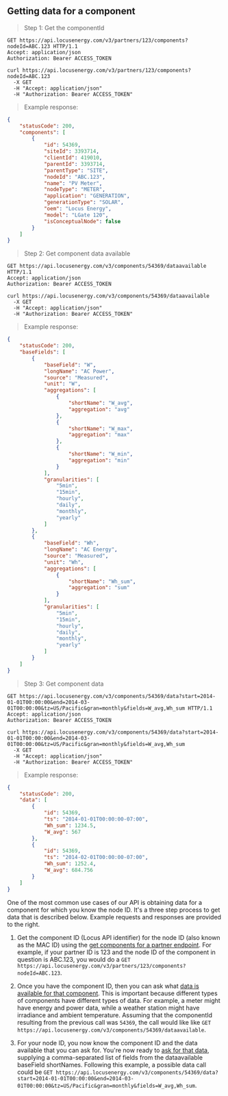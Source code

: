 ## Getting data for a component

> Step 1: Get the componentId

```http
GET https://api.locusenergy.com/v3/partners/123/components?nodeId=ABC.123 HTTP/1.1
Accept: application/json
Authorization: Bearer ACCESS_TOKEN
```

```shell
curl https://api.locusenergy.com/v3/partners/123/components?nodeId=ABC.123
  -X GET
  -H "Accept: application/json"
  -H "Authorization: Bearer ACCESS_TOKEN"
```

> Example response:

```json
{
    "statusCode": 200,
    "components": [
        {
            "id": 54369,
            "siteId": 3393714,
            "clientId": 419010,
            "parentId": 3393714,
            "parentType": "SITE",
            "nodeId": "ABC.123",
            "name": "PV Meter",
            "nodeType": "METER",
            "application": "GENERATION",
            "generationType": "SOLAR",
            "oem": "Locus Energy",
            "model": "LGate 120",
            "isConceptualNode": false
        }
    ]
}
```

> Step 2: Get component data available

```http
GET https://api.locusenergy.com/v3/components/54369/dataavailable HTTP/1.1
Accept: application/json
Authorization: Bearer ACCESS_TOKEN
```

```shell
curl https://api.locusenergy.com/v3/components/54369/dataavailable
  -X GET
  -H "Accept: application/json"
  -H "Authorization: Bearer ACCESS_TOKEN"
```

> Example response:

```json
{
    "statusCode": 200,
    "baseFields": [
        {
            "baseField": "W",
            "longName": "AC Power",
            "source": "Measured",
            "unit": "W",
            "aggregations": [
                {
                    "shortName": "W_avg",
                    "aggregation": "avg"
                },
                {
                    "shortName": "W_max",
                    "aggregation": "max"
                },
                {
                    "shortName": "W_min",
                    "aggregation": "min"
                }
            ],
            "granularities": [
                "5min",
                "15min",
                "hourly",
                "daily",
                "monthly",
                "yearly"
            ]
        },
        {
            "baseField": "Wh",
            "longName": "AC Energy",
            "source": "Measured",
            "unit": "Wh",
            "aggregations": [
                {
                    "shortName": "Wh_sum",
                    "aggregation": "sum"
                }
            ],
            "granularities": [
                "5min",
                "15min",
                "hourly",
                "daily",
                "monthly",
                "yearly"
            ]
        }
    ]
}
```

> Step 3: Get component data

```http
GET https://api.locusenergy.com/v3/components/54369/data?start=2014-01-01T00:00:00&end=2014-03-01T00:00:00&tz=US/Pacific&gran=monthly&fields=W_avg,Wh_sum HTTP/1.1
Accept: application/json
Authorization: Bearer ACCESS_TOKEN
```

```shell
curl https://api.locusenergy.com/v3/components/54369/data?start=2014-01-01T00:00:00&end=2014-03-01T00:00:00&tz=US/Pacific&gran=monthly&fields=W_avg,Wh_sum
  -X GET
  -H "Accept: application/json"
  -H "Authorization: Bearer ACCESS_TOKEN"
```

> Example response:

```json
{
    "statusCode": 200,
    "data": [
        {
            "id": 54369,
            "ts": "2014-01-01T00:00:00-07:00",
            "Wh_sum": 1234.5,
            "W_avg": 567
        },
        {
            "id": 54369,
            "ts": "2014-02-01T00:00:00-07:00",
            "Wh_sum": 1252.4,
            "W_avg": 684.756
        }
    ]
}
```

One of the most common use cases of our API is obtaining data for a component for which you know the node ID. It's a three step process to get data that is described below. Example requests and responses are provided to the right.

1. Get the component ID (Locus API identifier) for the node ID (also known as the MAC ID) using the [get components for a partner endpoint](#get-components-for-a-partner). For example, if your partner ID is 123 and the node ID of the component in question is ABC.123, you would do a `GET https://api.locusenergy.com/v3/partners/123/components?nodeId=ABC.123`.

2. Once you have the component ID, then you can ask what [data is available for that component](#get-data-available-for-component). This is important because different types of components have different types of data. For example, a meter might have energy and power data, while a weather station might have irradiance and ambient temperature. Assuming that the componentId resulting from the previous call was `54369`, the call would like like `GET https://api.locusenergy.com/v3/components/54369/dataavailable`.

3. For your node ID, you now know the component ID and the data available that you can ask for. You're now ready to [ask for that data](#get-data-for-component), supplying a comma-separated list of fields from the dataavailable baseField shortNames. Following this example, a possible data call could be `GET https://api.locusenergy.com/v3/components/54369/data?start=2014-01-01T00:00:00&end=2014-03-01T00:00:00&tz=US/Pacific&gran=monthly&fields=W_avg,Wh_sum`.